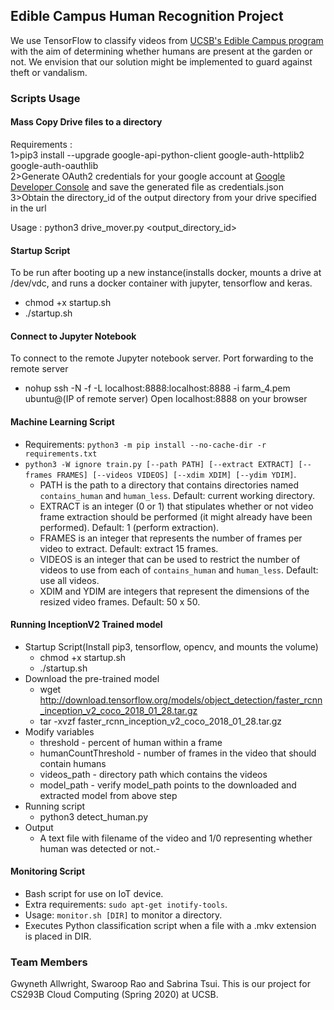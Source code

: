## Edible Campus Human Recognition Project

We use TensorFlow to classify videos from [UCSB's Edible Campus program](https://sustainability.ucsb.edu/ediblecampus/) with the aim of determining whether humans are present at the garden or not. We envision that our solution might be implemented to guard against theft or vandalism.

### Scripts Usage

#### Mass Copy Drive files to a directory
Requirements : <br/>
1>pip3 install --upgrade google-api-python-client google-auth-httplib2 google-auth-oauthlib <br/>
2>Generate OAuth2 credentials for your google account at [Google Developer Console](https://console.developers.google.com/apis/credentials) and save the generated file as credentials.json <br/>
3>Obtain the directory_id of the output directory from your drive specified in the url <br/>

Usage : python3 drive_mover.py <output_directory_id>

#### Startup Script
  To be run after booting up a new instance(installs docker, mounts a drive at /dev/vdc, and runs a docker container with jupyter, tensorflow and keras.
  - chmod +x startup.sh
  - ./startup.sh

#### Connect to Jupyter Notebook  
  To connect to the remote Jupyter notebook server. Port forwarding to the remote server
  - nohup ssh -N -f -L localhost:8888:localhost:8888 -i farm_4.pem ubuntu@(IP of remote server)
  Open localhost:8888 on your browser
 
#### Machine Learning Script
- Requirements: `python3 -m pip install --no-cache-dir -r requirements.txt`
- `python3 -W ignore train.py [--path PATH] [--extract EXTRACT] [--frames FRAMES] [--videos VIDEOS] [--xdim XDIM] [--ydim YDIM]`.
	- PATH is the path to a directory that contains directories named `contains_human` and `human_less`. Default: current working directory.
	- EXTRACT is an integer (0 or 1) that stipulates whether or not video frame extraction should be performed (it might already have been performed). Default: 1 (perform extraction).
	- FRAMES is an integer that represents the number of frames per video to extract. Default: extract 15 frames.
	- VIDEOS is an integer that can be used to restrict the number of videos to use from each of `contains_human` and `human_less`. Default: use all videos.
	- XDIM and YDIM are integers that represent the dimensions of the resized video frames. Default: 50 x 50.

#### Running InceptionV2 Trained model
- Startup Script(Install pip3, tensorflow, opencv, and mounts the volume)
	- chmod +x startup.sh
	- ./startup.sh
- Download the pre-trained model
	- wget http://download.tensorflow.org/models/object_detection/faster_rcnn_inception_v2_coco_2018_01_28.tar.gz
	- tar -xvzf faster_rcnn_inception_v2_coco_2018_01_28.tar.gz
- Modify variables
	- threshold - percent of human within a frame
	- humanCountThreshold - number of frames in the video that should contain humans
	- videos_path - directory path which contains the videos
	- model_path - verify model_path points to the downloaded and extracted model from above step
- Running script
	- python3 detect_human.py
- Output
	- A text file with filename of the video and 1/0 representing whether human was detected or not.- 

#### Monitoring Script
- Bash script for use on IoT device.
- Extra requirements: `sudo apt-get inotify-tools`.
- Usage: `monitor.sh [DIR]` to monitor a directory.
- Executes Python classification script when a file with a .mkv extension is placed in DIR.

### Team Members
Gwyneth Allwright, Swaroop Rao and Sabrina Tsui. This is our project for CS293B Cloud Computing (Spring 2020) at UCSB.
